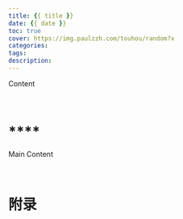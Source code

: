 ```yaml
---
title: {{ title }}
date: {{ date }}
toc: true
cover: https://img.paulzzh.com/touhou/random?x
categories: 
tags: 
description: 
---
```


Content

<br/>

<!--more-->

# ****

Main Content

<br/>

# **附录**


<br/>
